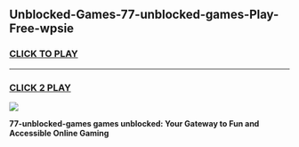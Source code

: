 
## Unblocked-Games-77-unblocked-games-Play-Free-wpsie
<h3>
<a href="https://premium76.site?title=77-unblocked-games&ref=09A">CLICK TO PLAY</a></h3>
<hr>

<h3>
<a href="https://premium76.site?title=77-unblocked-games&ref=09A">CLICK 2 PLAY</a>
  
</h3>

<a href="https://premium76.site?title=77-unblocked-games&ref=09A"><img src="https://clearcache.store/games.png"></a>


**77-unblocked-games games unblocked: Your Gateway to Fun and Accessible Online Gaming**
